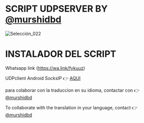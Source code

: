 # SCRIPT UDPSERVER BY [@murshidbd](https://wa.link/fykuuz)

![Selección_022](https://i.postimg.cc/rm9g4vHF/68747470733a2f2f692e706f7374696d672e63632f7642363443646a482f53637265656e73686f742d32312e706e67.png)

# INSTALADOR DEL SCRIPT

Whatsapp link (https://wa.link/fykuuz)

UDPclient Android SocksIP :point_right: [AQUI](https://play.google.com/store/apps/details?id=com.newtoolsworks.sockstunnel)

para colaborar con la traduccion en su idioma, contactar con :point_right: [@murshidbd](https://t.me/murshidbd)

To collaborate with the translation in your language, contact :point_right: [@murshidbd](https://t.me/murshidbd)
